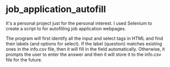 # job_application_autofill
 
It's a personal project just for the personal interest. I used Selenium to create a script to for autofilling job application webpages.

The program will first identify all the input and select tags in HTML and find their labels (and options for select). If the label (question) matches existing ones in the info.csv file, then it will fill in the field automatically. Otherwise, it prompts the user to enter the answer and then it will store it to the info.csv file for the future.